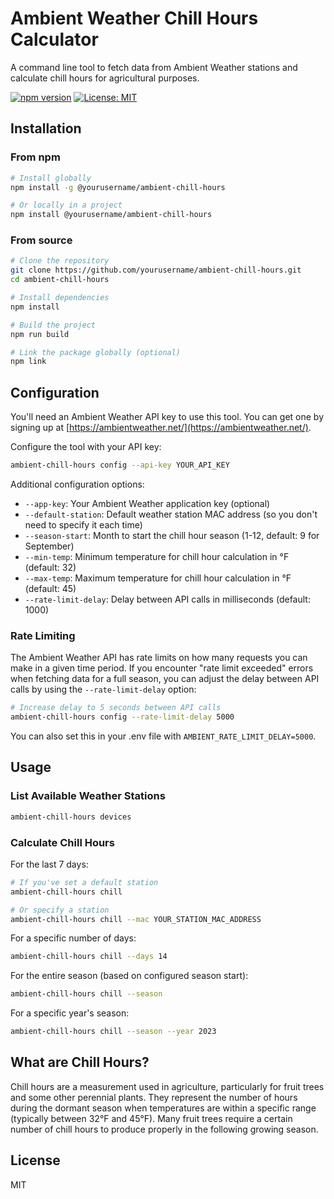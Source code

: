 # Ambient Weather Chill Hours Calculator

A command line tool to fetch data from Ambient Weather stations and calculate chill hours for agricultural purposes.

[![npm version](https://badge.fury.io/js/%40yourusername%2Fambient-chill-hours.svg)](https://badge.fury.io/js/%40yourusername%2Fambient-chill-hours)
[![License: MIT](https://img.shields.io/badge/License-MIT-yellow.svg)](https://opensource.org/licenses/MIT)

## Installation

### From npm

```bash
# Install globally
npm install -g @yourusername/ambient-chill-hours

# Or locally in a project
npm install @yourusername/ambient-chill-hours
```

### From source

```bash
# Clone the repository
git clone https://github.com/yourusername/ambient-chill-hours.git
cd ambient-chill-hours

# Install dependencies
npm install

# Build the project
npm run build

# Link the package globally (optional)
npm link
```

## Configuration

You'll need an Ambient Weather API key to use this tool. You can get one by signing up at [https://ambientweather.net/](https://ambientweather.net/).

Configure the tool with your API key:

```bash
ambient-chill-hours config --api-key YOUR_API_KEY
```

Additional configuration options:

- `--app-key`: Your Ambient Weather application key (optional)
- `--default-station`: Default weather station MAC address (so you don't need to specify it each time)
- `--season-start`: Month to start the chill hour season (1-12, default: 9 for September)
- `--min-temp`: Minimum temperature for chill hour calculation in °F (default: 32)
- `--max-temp`: Maximum temperature for chill hour calculation in °F (default: 45)
- `--rate-limit-delay`: Delay between API calls in milliseconds (default: 1000)

### Rate Limiting

The Ambient Weather API has rate limits on how many requests you can make in a given time period. If you encounter "rate limit exceeded" errors when fetching data for a full season, you can adjust the delay between API calls by using the `--rate-limit-delay` option:

```bash
# Increase delay to 5 seconds between API calls
ambient-chill-hours config --rate-limit-delay 5000
```

You can also set this in your .env file with `AMBIENT_RATE_LIMIT_DELAY=5000`.

## Usage

### List Available Weather Stations

```bash
ambient-chill-hours devices
```

### Calculate Chill Hours

For the last 7 days:

```bash
# If you've set a default station
ambient-chill-hours chill

# Or specify a station
ambient-chill-hours chill --mac YOUR_STATION_MAC_ADDRESS
```

For a specific number of days:

```bash
ambient-chill-hours chill --days 14
```

For the entire season (based on configured season start):

```bash
ambient-chill-hours chill --season
```

For a specific year's season:

```bash
ambient-chill-hours chill --season --year 2023
```

## What are Chill Hours?

Chill hours are a measurement used in agriculture, particularly for fruit trees and some other perennial plants. They represent the number of hours during the dormant season when temperatures are within a specific range (typically between 32°F and 45°F). Many fruit trees require a certain number of chill hours to produce properly in the following growing season.

## License

MIT